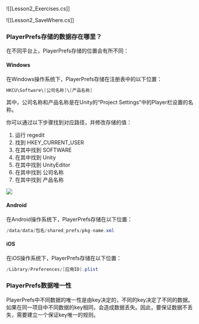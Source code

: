 ![[Lesson2_Exercises.cs]]

![[Lesson2_SaveWhere.cs]]
### PlayerPrefs存储的数据存在哪里？
在不同平台上，PlayerPrefs存储的位置会有所不同：

#### Windows
在Windows操作系统下，PlayerPrefs存储在注册表中的以下位置：
```cs
HKCU\Software\[公司名称]\[产品名称]
```

其中，公司名称和产品名称是在Unity的“Project Settings”中的Player栏设置的名称。

你可以通过以下步骤找到对应路径，并修改存储的值：
1. 运行 regedit
2. 找到 HKEY_CURRENT_USER
3. 在其中找到 SOFTWARE
4. 在其中找到 Unity
5. 在其中找到 UnityEditor
6. 在其中找到 公司名称
7. 在其中找到 产品名称

![](https://linwentao785293209.github.io/images/%E6%95%B0%E6%8D%AE%E5%AD%98%E5%82%A8/%E6%95%B0%E6%8D%AE%E6%8C%81%E4%B9%85%E5%8C%96/Unity/01.PlayerPrefs%E5%9F%BA%E7%A1%80%E7%9F%A5%E8%AF%86/3.%E4%B8%8D%E5%90%8C%E5%B9%B3%E5%8F%B0%E7%9A%84%E5%AD%98%E5%82%A8%E4%BD%8D%E7%BD%AE/1.png)

#### Android
在Android操作系统下，PlayerPrefs存储在以下位置：
```cs
/data/data/包名/shared_prefs/pkg-name.xml
```

#### iOS
在iOS操作系统下，PlayerPrefs存储在以下位置：
```cs
/Library/Preferences/[应用ID].plist
```

### PlayerPrefs数据唯一性
PlayerPrefs中不同数据的唯一性是由key决定的，不同的key决定了不同的数据。如果在同一项目中不同数据的key相同，会造成数据丢失。因此，要保证数据不丢失，需要建立一个保证key唯一的规则。